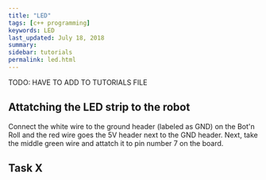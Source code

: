 ```yaml
---
title: "LED"
tags: [c++ programming]
keywords: LED
last_updated: July 18, 2018
summary:
sidebar: tutorials
permalink: led.html
---
```

TODO: HAVE TO ADD TO TUTORIALS FILE

## Attatching the LED strip to the robot
Connect the white wire to the ground header (labeled as GND) on the Bot'n Roll and the red wire goes the 5V header next to the GND header. Next, take the middle green wire and attatch it to pin number 7 on the board.
## Task X
